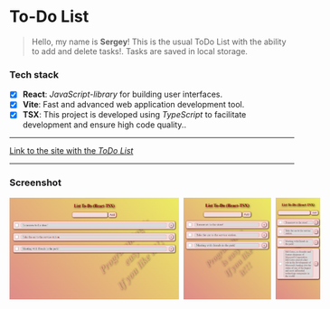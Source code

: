 # To-Do List
>Hello, my name is **Sergey**!
 This is the usual ToDo List with the ability to add and delete tasks!.
Tasks are saved in local storage.

### Tech stack
* [X] **React**: *JavaScript-library* for building user interfaces.
* [X] **Vite**: Fast and advanced web application development tool.
* [X] **TSX**: This project is developed using *TypeScript* to facilitate development and ensure high code quality..

___
[Link to the site with the *ToDo List*](https://rss-777.github.io/To-Do-List-TSX/)

___
### Screenshot
<div style="display: flex; gap: 8px">
    <img src="./public/images1.png" width="300px" height="180px">
    <img src="./public/images2.png" width="200px" height="180px"> 
    <img src="./public/images3.png" width="100px" height="180px">
</div>


